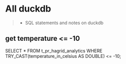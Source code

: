 # All duckdb
> - SQL statements and notes on duckdb

## get temperature <= -10
SELECT * FROM t_pr_hagrid_analytics
WHERE TRY_CAST(temperature_in_celsius AS DOUBLE) <= -10;
